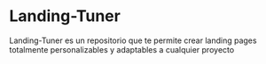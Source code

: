 # Landing-Tuner
Landing-Tuner es un repositorio que te permite crear landing pages totalmente personalizables y adaptables a cualquier proyecto
